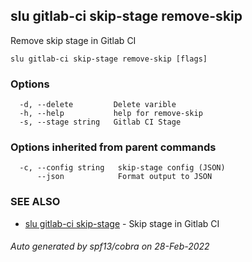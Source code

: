 ## slu gitlab-ci skip-stage remove-skip

Remove skip stage in Gitlab CI

```
slu gitlab-ci skip-stage remove-skip [flags]
```

### Options

```
  -d, --delete         Delete varible
  -h, --help           help for remove-skip
  -s, --stage string   Gitlab CI Stage
```

### Options inherited from parent commands

```
  -c, --config string   skip-stage config (JSON)
      --json            Format output to JSON
```

### SEE ALSO

* [slu gitlab-ci skip-stage](slu_gitlab-ci_skip-stage.md)	 - Skip stage in Gitlab CI

###### Auto generated by spf13/cobra on 28-Feb-2022
